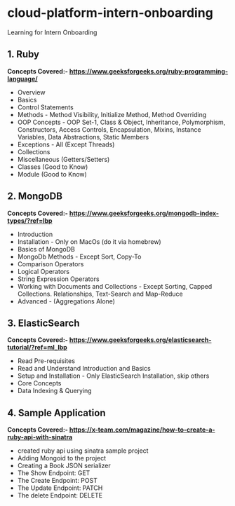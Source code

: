 # cloud-platform-intern-onboarding
Learning for Intern Onboarding

## 1. Ruby
**Concepts Covered:- https://www.geeksforgeeks.org/ruby-programming-language/**
- Overview
- Basics
- Control Statements
- Methods - Method Visibility, Initialize Method, Method Overriding
- OOP Concepts - OOP Set-1, Class & Object, Inheritance, Polymorphism, Constructors, Access Controls, Encapsulation, Mixins, Instance Variables, Data Abstractions, Static Members
- Exceptions - All (Except Threads)
- Collections
- Miscellaneous (Getters/Setters)
- Classes (Good to Know)
- Module (Good to Know)

## 2. MongoDB
**Concepts Covered:- https://www.geeksforgeeks.org/mongodb-index-types/?ref=lbp**

- Introduction
- Installation - Only on MacOs (do it via homebrew)
- Basics of MongoDB
- MongoDb Methods - Except Sort, Copy-To
- Comparison Operators
- Logical Operators
- String Expression Operators
- Working with Documents and Collections - Except Sorting, Capped Collections. Relationships, Text-Search and Map-Reduce
- Advanced - (Aggregations Alone)

## 3. ElasticSearch
**Concepts Covered:- https://www.geeksforgeeks.org/elasticsearch-tutorial/?ref=ml_lbp**
-  Read Pre-requisites
-  Read and Understand Introduction and Basics
-  Setup and Installation - Only ElasticSearch Installation, skip others
-  Core Concepts
-  Data Indexing & Querying

## 4. Sample Application
**Concepts Covered:-  https://x-team.com/magazine/how-to-create-a-ruby-api-with-sinatra**
-  created ruby api using sinatra sample project
-  Adding Mongoid to the project
-  Creating a Book JSON serializer
-  The Show Endpoint: GET
-  The Create Endpoint: POST
-  The Update Endpoint: PATCH
-  The delete Endpoint: DELETE

